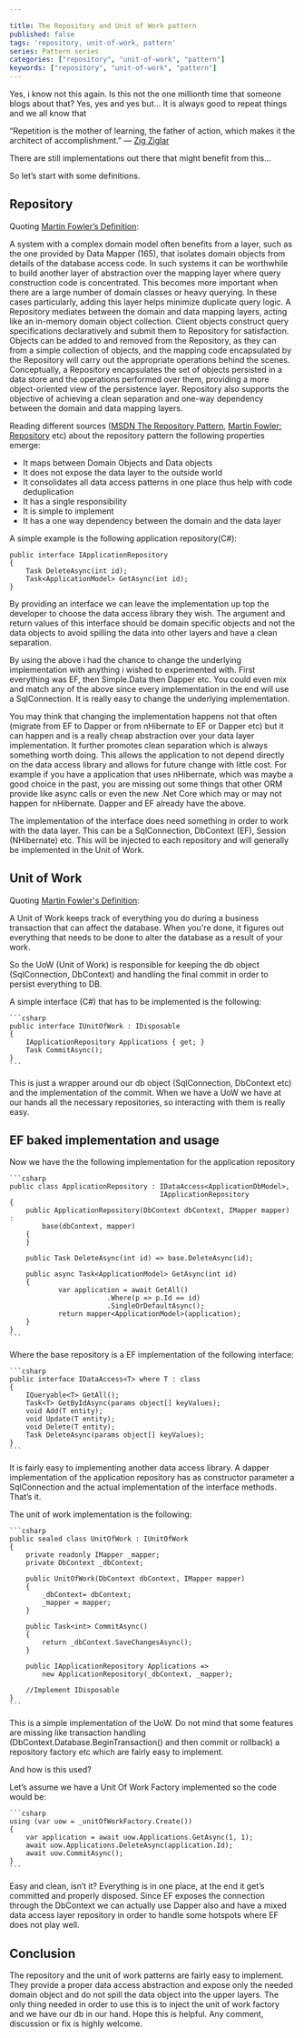 ```yaml
---

title: The Repository and Unit of Work pattern
published: false
tags: 'repository, unit-of-work, pattern'
series: Pattern series
categories: ["repository", "unit-of-work", "pattern"]
keywords: ["repository", "unit-of-work", "pattern"]
---
```


Yes, i know not this again. Is this not the one millionth time that someone blogs about that?
Yes, yes and yes but…
It is always good to repeat things and we all know that

“Repetition is the mother of learning, the father of action, which makes it the architect of accomplishment.” ― [Zig Ziglar](https://en.wikipedia.org/wiki/Zig_Ziglar)

There are still implementations out there that might benefit from this…

So let’s start with some definitions.

## Repository

Quoting [Martin Fowler’s Definition](http://martinfowler.com/eaaCatalog/repository.html):

A system with a complex domain model often benefits from a layer, such as the one provided by Data Mapper (165),
that isolates domain objects from details of the database access code. In such systems it can be worthwhile to build another layer of abstraction
over the mapping layer where query construction code is concentrated. This becomes more important when there are a large number of domain classes or heavy querying.
In these cases particularly, adding this layer helps minimize duplicate query logic. A Repository mediates between the domain and data mapping layers,
acting like an in-memory domain object collection. Client objects construct query specifications declaratively and submit them to Repository for satisfaction.
Objects can be added to and removed from the Repository, as they can from a simple collection of objects, and the mapping code encapsulated by the Repository
will carry out the appropriate operations behind the scenes. Conceptually, a Repository encapsulates the set of objects persisted in a data store and the operations
performed over them, providing a more object-oriented view of the persistence layer. Repository also supports the objective of achieving a clean separation and
one-way dependency between the domain and data mapping layers.

Reading different sources ([MSDN The Repository Pattern](https://msdn.microsoft.com/en-us/library/ff649690.aspx),
[Martin Fowler: Repository](http://martinfowler.com/eaaCatalog/repository.html) etc) about the repository pattern the following properties emerge:

* It maps between Domain Objects and Data objects
* It does not expose the data layer to the outside world
* It consolidates all data access patterns in one place thus help with code deduplication
* It has a single responsibility
* It is simple to implement
* It has a one way dependency between the domain and the data layer

A simple example is the following application repository(C#):

    public interface IApplicationRepository
    {
        Task DeleteAsync(int id);
        Task<ApplicationModel> GetAsync(int id);
    }

By providing an interface we can leave the implementation up top the developer to choose the data access library they wish.
The argument and return values of this interface should be domain specific objects and not the data objects to avoid spilling the data
into other layers and have a clean separation.

By using the above i had the chance to change the underlying implementation with anything i wished to experimented with.
First everything was EF, then Simple.Data then Dapper etc. You could even mix and match any of the above since every implementation
in the end will use a SqlConnection. It is really easy to change the underlying implementation.

You may think that changing the implementation happens not that often (migrate from EF to Dapper or from nHibernate to EF or Dapper etc)
but it can happen and is a really cheap abstraction over your data layer implementation. It further promotes clean separation which is always something worth doing.
This allows the application to not depend directly on the data access library and allows for future change with little cost.
For example if you have a application that uses nHibernate, which was maybe a good choice in the past, you are missing out some things
that other ORM provide like async calls or even the new .Net Core which may or may not happen for nHibernate. Dapper and EF already have the above.

The implementation of the interface does need something in order to work with the data layer. This can be a SqlConnection, DbContext (EF), Session (NHibernate) etc.
This will be injected to each repository and will generally be implemented in the Unit of Work.

## Unit of Work

Quoting [Martin Fowler's Definition](http://martinfowler.com/eaaCatalog/unitOfWork.html):

A Unit of Work keeps track of everything you do during a business transaction that can affect the database.
When you're done, it figures out everything that needs to be done to alter the database as a result of your work.

So the UoW (Unit of Work) is responsible for keeping the db object (SqlConnection, DbContext) and handling the final commit in order to persist everything to DB.

A simple interface (C#) that has to be implemented is the following:

    ```csharp
    public interface IUnitOfWork : IDisposable
    {
        IApplicationRepository Applications { get; }
        Task CommitAsync();
    }
    ```

This is just a wrapper around our db object (SqlConnection, DbContext etc) and the implementation of the commit.
When we have a UoW we have at our hands all the necessary repositories, so interacting with them is really easy.

## EF baked implementation and usage

Now we have the the following implementation for the application repository

    ```csharp
    public class ApplicationRepository : IDataAccess<ApplicationDbModel>, 
                                         IApplicationRepository
    {
        public ApplicationRepository(DbContext dbContext, IMapper mapper) : 
            base(dbContext, mapper)
        {
        }

        public Task DeleteAsync(int id) => base.DeleteAsync(id);

        public async Task<ApplicationModel> GetAsync(int id)
        {
                var application = await GetAll()
                            .Where(p => p.Id == id)
                            .SingleOrDefaultAsync();
                return mapper<ApplicationModel>(application);
        }
    }
    ```

Where the base repository is a EF implementation of the following interface:

    ```csharp
    public interface IDataAccess<T> where T : class
    {
        IQueryable<T> GetAll();
        Task<T> GetByIdAsync(params object[] keyValues);
        void Add(T entity);
        void Update(T entity);
        void Delete(T entity);
        Task DeleteAsync(params object[] keyValues);
    }
    ```

It is fairly easy to implementing another data access library. A dapper implementation of the application repository has
as constructor parameter a SqlConnection and the actual implementation of the interface methods. That’s it.

The unit of work implementation is the following:

    ```csharp
    public sealed class UnitOfWork : IUnitOfWork
    {
        private readonly IMapper _mapper;
        private DbContext _dbContext;

        public UnitOfWork(DbContext dbContext, IMapper mapper)
        {
            _dbContext= dbContext;
            _mapper = mapper;
        }
            
        public Task<int> CommitAsync()
        {
            return _dbContext.SaveChangesAsync();
        }

        public IApplicationRepository Applications => 
            new ApplicationRepository(_dbContext, _mapper);
            
        //Implement IDisposable
    }
    ```

This is a simple implementation of the UoW. Do not mind that some features are missing like transaction handling
(DbContext.Database.BeginTransaction() and then commit or rollback) a repository factory etc which are fairly easy to implement.

And how is this used?

Let’s assume we have a Unit Of Work Factory implemented so the code would be:

    ```csharp
    using (var uow = _unitOfWorkFactory.Create())
    {
        var application = await uow.Applications.GetAsync(1, 1);
        await uow.Applications.DeleteAsync(application.Id);
        await uow.CommitAsync();
    }
    ```

Easy and clean, isn’t it? Everything is in one place, at the end it get’s committed and properly disposed.
Since EF exposes the connection through the DbContext we can actually use Dapper also and have a mixed data access layer repository
in order to handle some hotspots where EF does not play well.

## Conclusion

The repository and the unit of work patterns are fairly easy to implement. They provide a proper data access abstraction and expose only the needed domain object
and do not spill the data object into the upper layers. The only thing needed in order to use this is to inject the unit of work factory and we have our db in our hand.
Hope this is helpful. Any comment, discussion or fix is highly welcome.
